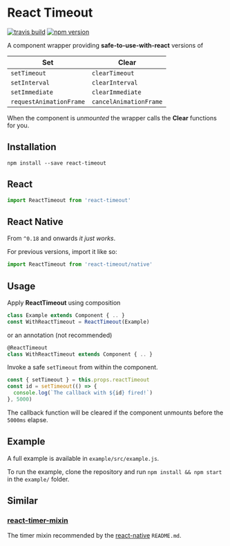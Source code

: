 # React Timeout

[![travis build](https://img.shields.io/travis/plougsgaard/react-timeout.svg)](https://travis-ci.org/plougsgaard/react-timeout) [![npm version](https://badge.fury.io/js/react-timeout.svg)](https://badge.fury.io/js/react-timeout)

A component wrapper providing **safe-to-use-with-react** versions of

Set                     | Clear
------------------------|------------------------
`setTimeout`            | `clearTimeout`
`setInterval`           | `clearInterval`
`setImmediate`          | `clearImmediate`
`requestAnimationFrame` | `cancelAnimationFrame`

When the component is *unmounted* the wrapper calls the **Clear** functions for you.

## Installation

`npm install --save react-timeout`

## React

```javascript
import ReactTimeout from 'react-timeout'
```

## React Native

From `^0.18` and onwards *it just works*.

For previous versions, import it like so:

```javascript
import ReactTimeout from 'react-timeout/native'
```

## Usage

Apply **ReactTimeout** using composition

```javascript
class Example extends Component { .. }
const WithReactTimeout = ReactTimeout(Example)
```

or an annotation (not recommended)

```javascript
@ReactTimeout
class WithReactTimeout extends Component { .. }
```

Invoke a safe `setTimeout` from within the component.

```javascript
const { setTimeout } = this.props.reactTimeout
const id = setTimeout(() => {
  console.log(`The callback with ${id} fired!`)
}, 5000)
```

The callback function will be cleared if the component unmounts before the `5000ms` elapse.

## Example

A full example is available in `example/src/example.js`.

To run the example, clone the repository and run `npm install && npm start` in the `example/` folder.

## Similar

### [react-timer-mixin](https://github.com/reactjs/react-timer-mixin)

The timer mixin recommended by the  [react-native](https://github.com/facebook/react-native) `README.md`.

